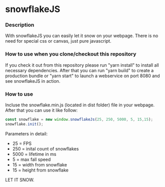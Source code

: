 # snowflakeJS

### Description

With snowflakeJS you can easily let it snow on your webpage. There is no need for special css or canvas, just pure javascript.

### How to use when you clone/checkout this repository
If you check it out from this repository please run "yarn install" to install all necessary dependencies.
After that you can run "yarn build" to create a production bundle or "yarn start" to launch a webservice on port 8080
and see snowflakeJS in action.

### How to use
Incluse the snowflake.min.js (located in dist folder) file in your webpage. After that you can use it like follow:

```javascript
const snowflake = new window.snowflakeJs(25, 250, 5000, 5, 15,15);
snowflake.init();
```

Parameters in detail:
- 25 = FPS
- 250 = inital count of snowflakes
- 5000 = lifetime in ms 
- 5 = max fall speed
- 15 = width from snowflake
- 15 = height from snowflake

LET IT SNOW.